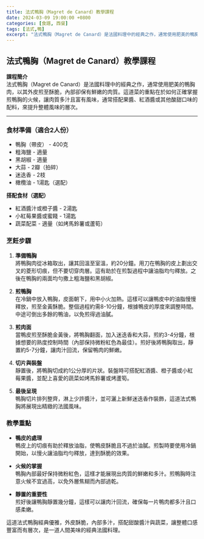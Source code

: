 ```yaml
---
title: 法式鴨胸（Magret de Canard）教學課程
date: 2024-03-09 19:00:00 +0800
categories: [食譜, 西餐]
tags: [法式,鴨] 
excerpt: "法式鴨胸（Magret de Canard）是法國料理中的經典之作，通常使用肥美的鴨胸肉，以其外皮煎至酥脆，內部卻保有鮮嫩的肉質。這道菜的重點在於如何正確掌握煎鴨胸的火候，讓肉質多汁且富有風味，通常搭配果醬、紅酒醬或其他酸甜口味的配料，來提升整體風味的層次"
---
```


## 法式鴨胸（Magret de Canard）教學課程

**課程簡介**  
法式鴨胸（Magret de Canard）是法國料理中的經典之作，通常使用肥美的鴨胸肉，以其外皮煎至酥脆，內部卻保有鮮嫩的肉質。這道菜的重點在於如何正確掌握煎鴨胸的火候，讓肉質多汁且富有風味，通常搭配果醬、紅酒醬或其他酸甜口味的配料，來提升整體風味的層次。

---

### 食材準備（適合2人份）  
- 鴨胸（帶皮） - 400克  
- 粗海鹽 - 適量  
- 黑胡椒 - 適量  
- 大蒜 - 2瓣（拍碎）  
- 迷迭香 - 2枝  
- 橄欖油 - 1湯匙（選配）

**搭配食材（選配）**  
- 紅酒醬汁或橙子醬 - 2湯匙  
- 小紅莓果醬或蜜餞 - 1湯匙  
- 蔬菜配菜 - 適量（如烤馬鈴薯或蘆筍）

### 烹飪步驟

1. **準備鴨胸**  
   將鴨胸肉從冰箱取出，讓其回溫至室溫，約20分鐘。用刀在鴨胸的皮上劃出交叉的菱形切痕，但不要切穿肉層。這有助於在煎製過程中讓油脂均勻釋放。之後在鴨胸的兩面均勻撒上粗海鹽和黑胡椒。

2. **煎鴨胸**  
   在冷鍋中放入鴨胸，皮面朝下，用中小火加熱。這樣可以讓鴨皮中的油脂慢慢釋放，煎至金黃酥脆。整個過程約需8-10分鐘，根據鴨皮的厚度來調整時間。中途可倒出多餘的鴨油，以免煎得過油膩。

3. **煎肉面**  
   當鴨皮煎至酥脆金黃後，將鴨胸翻面，加入迷迭香和大蒜，煎約3-4分鐘，根據想要的熟度控制時間（內部保持微粉紅色為最佳）。煎好後將鴨胸取出，靜置約5-7分鐘，讓肉汁回流，保留鴨肉的鮮嫩。

4. **切片與裝盤**  
   靜置後，將鴨胸切成約1公分厚的片狀。裝盤時可搭配紅酒醬、橙子醬或小紅莓果醬，並配上喜愛的蔬菜如烤馬鈴薯或烤蘆筍。

5. **最後呈現**  
   鴨胸切片排列整齊，淋上少許醬汁，並可灑上新鮮迷迭香作裝飾，這道法式鴨胸將展現出精緻的法國風味。

### 教學重點  
- **鴨皮的處理**  
  鴨皮上的切痕有助於釋放油脂，使鴨皮酥脆且不過於油膩。煎製時要使用冷鍋開始，以慢火讓油脂均勻釋放，達到酥脆的效果。

- **火候的掌握**  
  鴨胸內部最好保持微粉紅色，這樣才能展現出肉質的鮮嫩和多汁。煎鴨胸時注意火候不宜過高，以免外層焦糊而內部過乾。

- **靜置的重要性**  
  煎好後讓鴨胸靜置幾分鐘，這樣可以讓肉汁回流，確保每一片鴨肉都多汁且口感柔嫩。

這道法式鴨胸經典優雅，外皮酥脆，內部多汁，搭配甜酸醬汁與蔬菜，讓整體口感豐富而有層次，是一道人間美味的經典法國料理。
